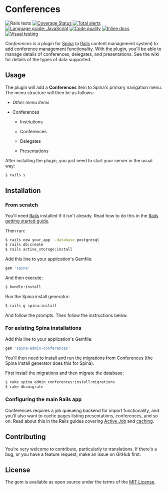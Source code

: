 # Conferences

![Rails tests](https://github.com/jmalcic/spina-admin-conferences/workflows/Rails%20tests/badge.svg?branch=master&event=push)
[![Coverage Status](https://coveralls.io/repos/github/jmalcic/spina-admin-conferences/badge.svg?branch=master)](https://coveralls.io/github/jmalcic/spina-admin-conferences?branch=master)
[![Total alerts](https://img.shields.io/lgtm/alerts/g/jmalcic/spina-admin-conferences.svg?logo=lgtm&logoWidth=18)](https://lgtm.com/projects/g/jmalcic/spina-admin-conferences/alerts/)
[![Language grade: JavaScript](https://img.shields.io/lgtm/grade/javascript/g/jmalcic/spina-admin-conferences.svg?logo=lgtm&logoWidth=18)](https://lgtm.com/projects/g/jmalcic/spina-admin-conferences/context:javascript)
[![Code quality](https://www.codefactor.io/repository/github/jmalcic/spina-admin-conferences/badge)](https://www.codefactor.io/repository/github/jmalcic/spina-admin-conferences)
[![Inline docs](http://inch-ci.org/github/jmalcic/spina-admin-conferences.svg?branch=master)](http://inch-ci.org/github/jmalcic/spina-admin-conferences)
[![Visual testing](https://percy.io/static/images/percy-badge.svg)](https://percy.io/Ulab/spina-admin-conferences)

*Conferences* is a plugin for [Spina](https://www.spinacms.com 'Spina website') (a [Rails](http://rubyonrails.org 'Ruby on Rails website') content management system) to add conference management functionality.
With the plugin, you'll be able to manage details of conferences, delegates, and presentations.
See the wiki for details of the types of data supported.

## Usage

The plugin will add a **Conferences** item to Spina's primary navigation menu.
The menu structure will then be as follows:

* *Other menu items*

* Conferences

    * Institutions
    
    * Conferences
    
    * Delegates
    
    * Presentations

After installing the plugin, you just need to start your server in the usual way:
```bash
$ rails s
```

## Installation

### From scratch

You'll need [Rails](http://rubyonrails.org 'Ruby on Rails website') installed if it isn't already.
Read how to do this in the [Rails getting started guide](https://guides.rubyonrails.org/getting_started.html 'Getting Started with Rails').

Then run:
```bash
$ rails new your_app --database postgresql
$ rails db:create
$ rails active_storage:install
```

Add this line to your application's Gemfile:

```ruby
gem 'spina'
```

And then execute:
```bash
$ bundle:install
```

Run the Spina install generator:
```bash
$ rails g spina:install
```

And follow the prompts.
Then follow the instructions below.

### For existing Spina installations

Add this line to your application's Gemfile:

```ruby
gem 'spina-admin-conferences'
```

You'll then need to install and run the migrations from Conferences (the Spina install generator does this for Spina).

First install the migrations and then migrate the database:
```bash
$ rake spina_admin_conferences:install:migrations
$ rake db:migrate
```

### Configuring the main Rails app

Conferences requires a job queueing backend for import functionality, and you'll also want to cache pages listing
presentations, conferences, and so on. Read about this in the Rails guides covering
[Active Job](https://guides.rubyonrails.org/active_job_basics.html) and
[caching](https://guides.rubyonrails.org/caching_with_rails.html).

## Contributing

You're very welcome to contribute, particularly to translations.
If there's a bug, or you have a feature request, make an issue on GitHub first.

## License

The gem is available as open source under the terms of the [MIT License](https://opensource.org/licenses/MIT).
